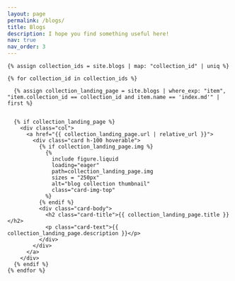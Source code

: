 ```yaml
---
layout: page
permalink: /blogs/
title: Blogs
description: I hope you find something useful here!
nav: true
nav_order: 3
---
```


<div class="projects blogs">
  <div class="row row-cols-1 row-cols-md-3">
    
    {% assign collection_ids = site.blogs | map: "collection_id" | uniq %}
    
    {% for collection_id in collection_ids %}
      
      {% assign collection_landing_page = site.blogs | where_exp: "item", "item.collection_id == collection_id and item.name == 'index.md'" | first %}
      
      
      {% if collection_landing_page %}
        <div class="col">
          <a href="{{ collection_landing_page.url | relative_url }}">
            <div class="card h-100 hoverable">
              {% if collection_landing_page.img %}
                {%
                  include figure.liquid
                  loading="eager"
                  path=collection_landing_page.img
                  sizes = "250px"
                  alt="blog collection thumbnail"
                  class="card-img-top"
                %}
              {% endif %}
              <div class="card-body">
                <h2 class="card-title">{{ collection_landing_page.title }}</h2>
                <p class="card-text">{{ collection_landing_page.description }}</p>
              </div>
            </div>
          </a>
        </div>
      {% endif %}
    {% endfor %}
  </div>
</div>

<style>
/* Ensuring the cards have the same hover effect as project cards */
.blogs .card.hoverable {
  transition: all 0.3s ease;
}

.blogs .card.hoverable:hover {
  box-shadow: 0 5px 15px rgba(0,0,0,0.1);
  transform: translateY(-4px);
}
</style>
